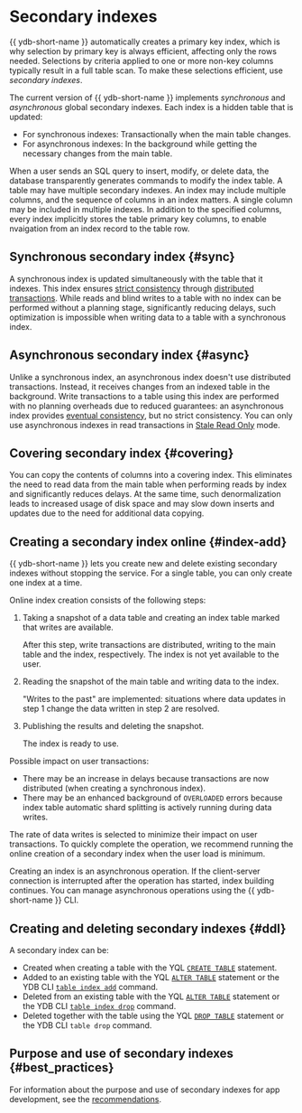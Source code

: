 # Secondary indexes

{{ ydb-short-name }} automatically creates a primary key index, which is why selection by primary key is always efficient, affecting only the rows needed. Selections by criteria applied to one or more non-key columns typically result in a full table scan. To make these selections efficient, use _secondary indexes_.

The current version of {{ ydb-short-name }} implements _synchronous_ and _asynchronous_ global secondary indexes. Each index is a hidden table that is updated:

* For synchronous indexes: Transactionally when the main table changes.
* For asynchronous indexes: In the background while getting the necessary changes from the main table.

When a user sends an SQL query to insert, modify, or delete data, the database transparently generates commands to modify the index table. A table may have multiple secondary indexes. An index may include multiple columns, and the sequence of columns in an index matters. A single column may be included in multiple indexes. In addition to the specified columns, every index implicitly stores the table primary key columns, to enable nvaigation from an index record to the table row.

## Synchronous secondary index {#sync}

A synchronous index is updated simultaneously with the table that it indexes. This index ensures [strict consistency](https://en.wikipedia.org/wiki/Consistency_model) through [distributed transactions](../transactions.md#distributed-tx). While reads and blind writes to a table with no index can be performed without a planning stage, significantly reducing delays, such optimization is impossible when writing data to a table with a synchronous index.

## Asynchronous secondary index {#async}

Unlike a synchronous index, an asynchronous index doesn't use distributed transactions. Instead, it receives changes from an indexed table in the background. Write transactions to a table using this index are performed with no planning overheads due to reduced guarantees: an asynchronous index provides [eventual consistency](https://en.wikipedia.org/wiki/Eventual_consistency), but no strict consistency. You can only use asynchronous indexes in read transactions in [Stale Read Only](transactions.md#modes) mode.

## Covering secondary index {#covering}

You can copy the contents of columns into a covering index. This eliminates the need to read data from the main table when performing reads by index and significantly reduces delays. At the same time, such denormalization leads to increased usage of disk space and may slow down inserts and updates due to the need for additional data copying.

## Creating a secondary index online {#index-add}

{{ ydb-short-name }} lets you create new and delete existing secondary indexes without stopping the service. For a single table, you can only create one index at a time.

Online index creation consists of the following steps:

1. Taking a snapshot of a data table and creating an index table marked that writes are available.

    After this step, write transactions are distributed, writing to the main table and the index, respectively. The index is not yet available to the user.

1. Reading the snapshot of the main table and writing data to the index.

    "Writes to the past" are implemented: situations where data updates in step 1 change the data written in step 2 are resolved.

1. Publishing the results and deleting the snapshot.

    The index is ready to use.

Possible impact on user transactions:

* There may be an increase in delays because transactions are now distributed (when creating a synchronous index).
* There may be an enhanced background of `OVERLOADED` errors because index table automatic shard splitting is actively running during data writes.

The rate of data writes is selected to minimize their impact on user transactions. To quickly complete the operation, we recommend running the online creation of a secondary index when the user load is minimum.

Creating an index is an asynchronous operation. If the client-server connection is interrupted after the operation has started, index building continues. You can manage asynchronous operations using the {{ ydb-short-name }} CLI.

## Creating and deleting secondary indexes {#ddl}

A secondary index can be:

- Created when creating a table with the YQL [`CREATE TABLE`](../../yql/reference/syntax/create_table/index.md) statement.
- Added to an existing table with the YQL [`ALTER TABLE`](../../yql/reference/syntax/alter_table/index.md) statement or the YDB CLI [`table index add`](../../reference/ydb-cli/commands/secondary_index.md#add) command.
- Deleted from an existing table with the YQL [`ALTER TABLE`](../../yql/reference/syntax/alter_table/index.md) statement or the YDB CLI [`table index drop`](../../reference/ydb-cli/commands/secondary_index.md#drop) command.
- Deleted together with the table using the YQL [`DROP TABLE`](../../yql/reference/syntax/drop_table.md) statement or the YDB CLI `table drop` command.

## Purpose and use of secondary indexes {#best_practices}

For information about the purpose and use of secondary indexes for app development, see the [recommendations](../../dev/secondary-indexes.md).


